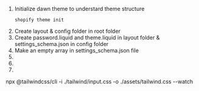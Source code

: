 <ol>
<li>Initialize dawn theme to understard theme structure</li>

```
shopify theme init
```

<li>Create layout & config folder in root folder</li>
<li>Create password.liquid and theme.liquid in layout folder &  settings_schema.json in config folder</li>
<li>Make an empty array in settings_schema.json file</li>
<li></li>
<li></li>
<li></li>
</ol>

npx @tailwindcss/cli -i ./tailwind/input.css -o ./assets/tailwind.css --watch


